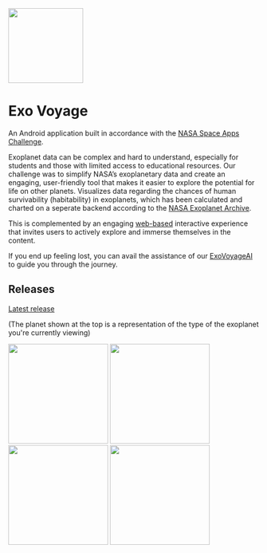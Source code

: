 <img src="https://github.com/avexxx3/exovoyage_app/blob/master/app/src/main/play_store_512.png" width="150">

# Exo Voyage
An Android application built in accordance with the [NASA Space Apps Challenge](https://www.spaceappschallenge.org/).

Exoplanet data can be complex and hard to understand, especially for students and those with limited access to educational resources. Our challenge was to simplify NASA’s exoplanetary data and create an engaging, user-friendly tool that makes it easier to explore the potential for life on other planets.
Visualizes data regarding the chances of human survivability (habitability) in exoplanets, which has been calculated and charted on a seperate backend according to the [NASA Exoplanet Archive](https://exoplanetarchive.ipac.caltech.edu/).

This is complemented by an engaging [web-based](https://exo-two.vercel.app/) interactive experience that invites users to actively explore and immerse themselves in the content.

If you end up feeling lost, you can avail the assistance of our [ExoVoyageAI](https://chatbot-3.vercel.app/) to guide you through the journey.

## Releases
[Latest release](https://github.com/avexxx3/ExoVoyage/releases/latest)

(The planet shown at the top is a representation of the type of the exoplanet you're currently viewing)

<img src="https://github.com/avexxx3/exovoyage_app/blob/master/.github/home.jpg" width="200"> <img src="https://github.com/avexxx3/exovoyage_app/blob/master/.github/habit.jpg" width="200"> <img src="https://github.com/avexxx3/exovoyage_app/blob/master/.github/nonhabit.jpg" width="200"> <img src="https://github.com/avexxx3/exovoyage_app/blob/master/.github/detail.jpg" width="200">
